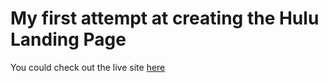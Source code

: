 # My first attempt at creating the Hulu Landing Page
You could check out the live site [here](https://hulu-landing-page-clone01.netlify.app/)
